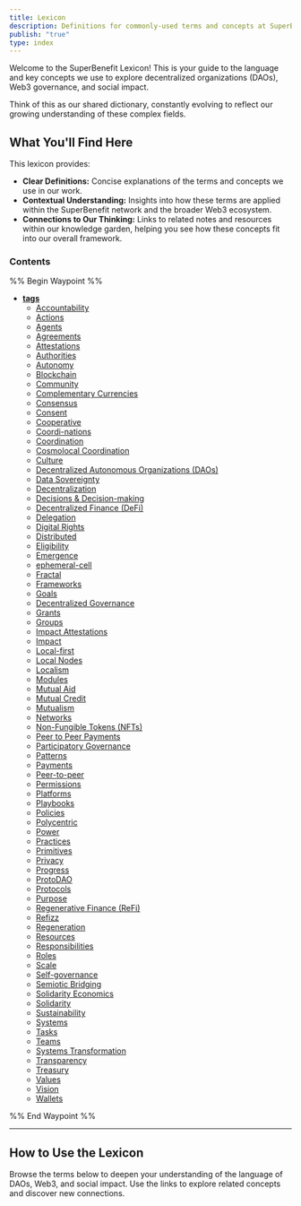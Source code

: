 ```yaml
---
title: Lexicon
description: Definitions for commonly-used terms and concepts at SuperBenefit
publish: "true"
type: index
---
```


Welcome to the SuperBenefit Lexicon! This is your guide to the language and key concepts we use to explore decentralized organizations (DAOs), Web3 governance, and social impact.

Think of this as our shared dictionary, constantly evolving to reflect our growing understanding of these complex fields.

## What You'll Find Here

This lexicon provides:

*   **Clear Definitions:** Concise explanations of the terms and concepts we use in our work.
*   **Contextual Understanding:** Insights into how these terms are applied within the SuperBenefit network and the broader Web3 ecosystem.
*   **Connections to Our Thinking:** Links to related notes and resources within our knowledge garden, helping you see how these concepts fit into our overall framework.

### Contents

%% Begin Waypoint %%
- **[tags](index.md#)**
  - [Accountability](tags/accountability.md#)
  - [Actions](tags/actions.md#)
  - [Agents](tags/agents.md#)
  - [Agreements](tags/agreements.md#)
  - [Attestations](tags/attestations.md#)
  - [Authorities](tags/authorities.md#)
  - [Autonomy](tags/autonomy.md#)
  - [Blockchain](tags/blockchain.md#)
  - [Community](tags/community.md#)
  - [Complementary Currencies](complementary-currencies.md#)
  - [Consensus](tags/consensus.md#)
  - [Consent](tags/consent.md#)
  - [Cooperative](cooperatives.md#)
  - [Coordi-nations](coordi-nations.md#)
  - [Coordination](tags/coordination.md#)
  - [Cosmolocal Coordination](tags/cosmolocalism.md#)
  - [Culture](tags/culture.md#)
  - [Decentralized Autonomous Organizations (DAOs)](tags/daos.md#)
  - [Data Sovereignty](tags/data-sovereignty.md#)
  - [Decentralization](tags/decentralization.md#)
  - [Decisions & Decision-making](tags/decisions.md#)
  - [Decentralized Finance (DeFi)](tags/defi.md#)
  - [Delegation](tags/delegation.md#)
  - [Digital Rights](digital-rights.md#)
  - [Distributed](distributed.md#)
  - [Eligibility](tags/eligibility.md#)
  - [Emergence](emergence.md#)
  - [ephemeral-cell](tags/ephemeral-cell.md#)
  - [Fractal](fractal.md#)
  - [Frameworks](tags/frameworks.md#)
  - [Goals](tags/goals.md#)
  - [Decentralized Governance](tags/governance.md#)
  - [Grants](tags/grants.md#)
  - [Groups](tags/groups.md#)
  - [Impact Attestations](tags/impact-attestations.md#)
  - [Impact](tags/impact.md#)
  - [Local-first](local-first.md#)
  - [Local Nodes](local-nodes.md#)
  - [Localism](tags/localism.md#)
  - [Modules](tags/modules.md#)
  - [Mutual Aid](mutual-aid.md#)
  - [Mutual Credit](mutual-credit.md#)
  - [Mutualism](mutualism.md#)
  - [Networks](tags/networks.md#)
  - [Non-Fungible Tokens (NFTs)](tags/nfts.md#)
  - [Peer to Peer Payments](tags/p2p-payments.md#)
  - [Participatory Governance](tags/participatory-governance.md#)
  - [Patterns](tags/Patterns.md#)
  - [Payments](tags/payments.md#)
  - [Peer-to-peer](peer-to-peer.md#)
  - [Permissions](tags/permissions.md#)
  - [Platforms](tags/platforms.md#)
  - [Playbooks](tags/playbooks.md#)
  - [Policies](tags/policies.md#)
  - [Polycentric](polycentric.md#)
  - [Power](tags/power.md#)
  - [Practices](tags/practices.md#)
  - [Primitives](tags/primitives.md#)
  - [Privacy](tags/privacy.md#)
  - [Progress](tags/progress.md#)
  - [ProtoDAO](proto-dao.md#)
  - [Protocols](tags/protocols.md#)
  - [Purpose](tags/purpose.md#)
  - [Regenerative Finance (ReFi)](refi.md#)
  - [Refizz](tags/refizz.md#)
  - [Regeneration](regeneration.md#)
  - [Resources](tags/resources.md#)
  - [Responsibilities](tags/responsibilities.md#)
  - [Roles](tags/roles.md#)
  - [Scale](tags/scale.md#)
  - [Self-governance](self-governance.md#)
  - [Semiotic Bridging](tags/semiotic-bridging.md#)
  - [Solidarity Economics](solidarity-economics.md#)
  - [Solidarity](solidarity.md#)
  - [Sustainability](tags/sustainability.md#)
  - [Systems](tags/systems.md#)
  - [Tasks](tags/tasks.md#)
  - [Teams](tags/teams.md#)
  - [Systems Transformation](tags/transformation.md#)
  - [Transparency](tags/transparency.md#)
  - [Treasury](tags/treasury.md#)
  - [Values](tags/values.md#)
  - [Vision](tags/vision.md#)
  - [Wallets](tags/wallets.md#)

%% End Waypoint %%

---
## How to Use the Lexicon

Browse the terms below to deepen your understanding of the language of DAOs, Web3, and social impact. Use the links to explore related concepts and discover new connections.